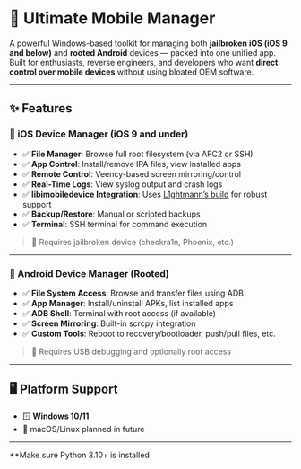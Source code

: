 # 📱 Ultimate Mobile Manager

A powerful Windows-based toolkit for managing both **jailbroken iOS (iOS 9 and below)** and **rooted Android** devices — packed into one unified app. Built for enthusiasts, reverse engineers, and developers who want **direct control over mobile devices** without using bloated OEM software.

---

## ✨ Features

### 📱 iOS Device Manager (iOS 9 and under)
- ✅ **File Manager**: Browse full root filesystem (via AFC2 or SSH)
- ✅ **App Control**: Install/remove IPA files, view installed apps
- ✅ **Remote Control**: Veency-based screen mirroring/control
- ✅ **Real-Time Logs**: View syslog output and crash logs
- ✅ **libimobiledevice Integration**: Uses [L1ghtmann’s build](https://github.com/L1ghtmann/libimobiledevice/releases) for robust support
- ✅ **Backup/Restore**: Manual or scripted backups
- ✅ **Terminal**: SSH terminal for command execution

> 📌 Requires jailbroken device (checkra1n, Phoenix, etc.)

---

### 🤖 Android Device Manager (Rooted)
- ✅ **File System Access**: Browse and transfer files using ADB
- ✅ **App Manager**: Install/uninstall APKs, list installed apps
- ✅ **ADB Shell**: Terminal with root access (if available)
- ✅ **Screen Mirroring**: Built-in scrcpy integration
- ✅ **Custom Tools**: Reboot to recovery/bootloader, push/pull files, etc.

> 📌 Requires USB debugging and optionally root access

---

## 🖥️ Platform Support

- 🪟 **Windows 10/11**
- 📅 macOS/Linux planned in future

---
**Make sure Python 3.10+ is installed



